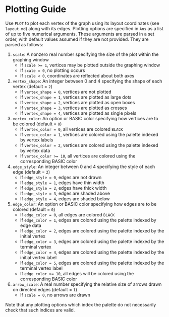 # Plotting Guide

Use `PLOT` to plot each vertex of the graph using its layout coordinates (see `layout.md`) along with its edges. Plotting options are specified in `Ans` as a list of up to five numerical arguments. These arguments are parsed in a set order, with default values assumed if they are not provided. They are parsed as follows:

1. `scale`: A nonzero real number specifying the size of the plot within the graphing window
	* If `scale >= 1`, vertices may be plotted outside the graphing window
	* If `scale = 0`, no plotting occurs
	* If `scale < 0`, coordinates are reflected about both axes
2. `vertex_shape`: An integer between 0 and 4 specifying the shape of each vertex (default = `2`)
	* If `vertex_shape = 0`, vertices are not plotted
	* If `vertex_shape = 1`, vertices are plotted as large dots
	* If `vertex_shape = 2`, vertices are plotted as open boxes
	* If `vertex_shape = 3`, vertices are plotted as crosses
	* If `vertex_shape = 4`, vertices are plotted as single pixels
3. `vertex_color`: An option or BASIC color specifying how vertices are to be colored (default = `0`)
	* If `vertex_color = 0`, all vertices are colored `BLACK`
	* If `vertex_color = 1`, vertices are colored using the palette indexed by vertex labels
	* If `vertex_color = 2`, vertices are colored using the palette indexed by vertex data
	* If `vertex_color >= 10`, all vertices are colored using the corresponding BASIC color
4. `edge_style`: An integer between 0 and 4 specifying the style of each edge (default = `2`)
	* If `edge_style = 0`, edges are not drawn
	* If `edge_style = 1`, edges have thin width
	* If `edge_style = 2`, edges have thick width
	* If `edge_style = 3`, edges are shaded above
	* If `edge_style = 4`, edges are shaded below
5. `edge_color`: An option or BASIC color specifying how edges are to be colored (default = `0`)
	* If `edge_color = 0`, all edges are colored `BLACK`
	* If `edge_color = 1`, edges are colored using the palette indexed by edge data
	* If `edge_color = 2`, edges are colored using the palette indexed by the initial vertex
	* If `edge_color = 3`, edges are colored using the palette indexed by the terminal vertex
	* If `edge_color = 4`, edges are colored using the palette indexed by the initial vertex label
	* If `edge_color = 5`, edges are colored using the palette indexed by the terminal vertex label
	* If `edge_color >= 10`, all edges will be colored using the corresponding BASIC color
6. `arrow_scale`: A real number specifying the relative size of arrows drawn on directed edges (default = `1`)
	* If `scale = 0`, no arrows are drawn

Note that any plotting options which index the palette do not necessarily check that such indices are valid.
